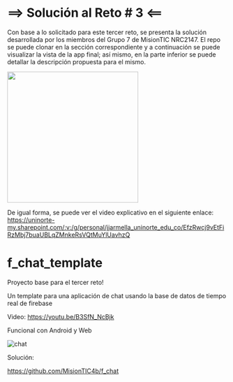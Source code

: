 # ==> Solución al Reto # 3 <==
Con base a lo solicitado para este tercer reto, se presenta la solución desarrollada por los miembros del Grupo 7 de MisionTIC NRC2147. El repo se puede clonar en la sección correspondiente y a continuación se puede visualizar la vista de la app final; así mismo, en la parte inferior se puede detallar la descripción propuesta para el mismo. 

<img src="https://user-images.githubusercontent.com/109091254/194463375-091d50a9-cc09-4b26-9dc5-a280e1d51edf.gif" width="300" />
  
De igual forma, se puede ver el video explicativo en el siguiente enlace:
https://uninorte-my.sharepoint.com/:v:/g/personal/jjarmella_uninorte_edu_co/EfzRwcj9vEtFiRzMbj7buaUBLqZMnkeRsVQtMuYlUavhzQ


  
  

  
# f_chat_template 

Proyecto base para el tercer reto!

Un template para una aplicación de chat usando la base de datos de tiempo real de firebase

Video: https://youtu.be/B3SfN_NcBjk

Funcional con Android y Web


![chat](https://user-images.githubusercontent.com/4458129/174921637-af104c0d-a64a-4625-b3af-9d4acd37cee5.gif)

Solución:

https://github.com/MisionTIC4b/f_chat

